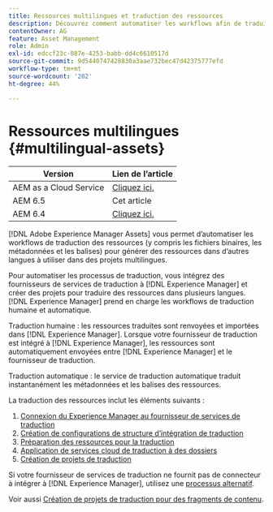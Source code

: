 ```yaml
---
title: Ressources multilingues et traduction des ressources
description: Découvrez comment automatiser les workflows afin de traduire des ressources, y compris des fichiers binaires, des métadonnées et des balises dans plusieurs langues.
contentOwner: AG
feature: Asset Management
role: Admin
exl-id: edccf23c-087e-4253-babb-dd4c6610517d
source-git-commit: 9d5440747428830a3aae732bec47d42375777efd
workflow-type: tm+mt
source-wordcount: '202'
ht-degree: 44%

---
```


# Ressources multilingues {#multilingual-assets}

| Version | Lien de l’article |
| -------- | ---------------------------- |
| AEM as a Cloud Service | [Cliquez ici.](https://experienceleague.adobe.com/docs/experience-manager-cloud-service/content/assets/admin/translate-assets.html?lang=en) |
| AEM 6.5 | Cet article |
| AEM 6.4 | [Cliquez ici.](https://experienceleague.adobe.com/docs/experience-manager-64/assets/using/multilingual-assets.html?lang=en) |

[!DNL Adobe Experience Manager Assets] vous permet d’automatiser les workflows de traduction des ressources (y compris les fichiers binaires, les métadonnées et les balises) pour générer des ressources dans d’autres langues à utiliser dans des projets multilingues.

Pour automatiser les processus de traduction, vous intégrez des fournisseurs de services de traduction à [!DNL Experience Manager] et créer des projets pour traduire des ressources dans plusieurs langues. [!DNL Experience Manager] prend en charge les workflows de traduction humaine et automatique.

Traduction humaine : les ressources traduites sont renvoyées et importées dans [!DNL Experience Manager]. Lorsque votre fournisseur de traduction est intégré à [!DNL Experience Manager], les ressources sont automatiquement envoyées entre [!DNL Experience Manager] et le fournisseur de traduction.

Traduction automatique : le service de traduction automatique traduit instantanément les métadonnées et les balises des ressources.

La traduction des ressources inclut les éléments suivants :

1. [Connexion du Experience Manager au fournisseur de services de traduction](/help/sites-administering/tc-tic.md#connecting-to-a-translation-service-provider)
1. [Création de configurations de structure d’intégration de traduction](/help/sites-administering/tc-tic.md)
1. [Préparation des ressources pour la traduction](preparing-assets-for-translation.md)
1. [Application de services cloud de traduction à des dossiers](transition-cloud-services.md)
1. [Création de projets de traduction](translation-projects.md)

Si votre fournisseur de services de traduction ne fournit pas de connecteur à intégrer à [!DNL Experience Manager], utilisez une [processus alternatif](/help/sites-administering/tc-manage.md#exporting-a-translation-job).

Voir aussi [Création de projets de traduction pour des fragments de contenu](creating-translation-projects-for-content-fragments.md).

